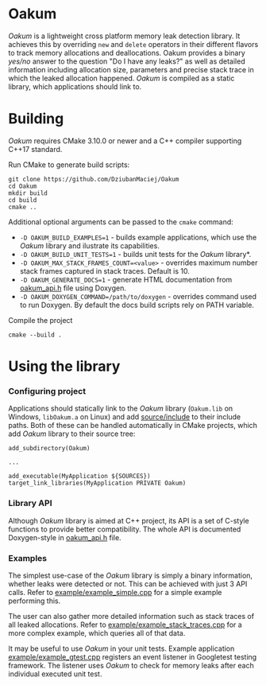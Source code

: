 # Oakum
*Oakum* is a lightweight cross platform memory leak detection library. It achieves this by overriding `new` and `delete` operators in their different flavors to track memory allocations and deallocations. Oakum provides a binary *yes/no* answer to the question "Do I have any leaks?" as well as detailed information including allocation size, parameters and precise stack trace in which the leaked allocation happened. *Oakum* is compiled as a static library, which applications should link to.

# Building
*Oakum* requires CMake 3.10.0 or newer and a C++ compiler supporting C++17 standard.

Run CMake to generate build scripts:
```
git clone https://github.com/DziubanMaciej/Oakum
cd Oakum
mkdir build
cd build
cmake ..
```
Additional optional arguments can be passed to the `cmake` command:
  - `-D OAKUM_BUILD_EXAMPLES=1` - builds example applications, which use the *Oakum* library and ilustrate its capabilities.
  - `-D OAKUM_BUILD_UNIT_TESTS=1` - builds unit tests for the *Oakum* library*.
  - `-D OAKUM_MAX_STACK_FRAMES_COUNT=<value>` - overrides maximum number stack frames captured in stack traces. Default is 10.
  - `-D OAKUM_GENERATE_DOCS=1` - generate HTML documentation from [oakum_api.h](source/include/oakum/oakum_api.h) file using Doxygen.
  - `-D OAKUM_DOXYGEN_COMMAND=/path/to/doxygen` - overrides command used to run Doxygen. By default the docs build scripts rely on PATH variable.

Compile the project
```
cmake --build .
```

# Using the library

### Configuring project
Applications should statically link to the *Oakum* library (`Oakum.lib` on Windows, `libOakum.a` on Linux) and add [source/include](source/include) to their include paths. Both of these can be handled automatically in CMake projects, which add *Oakum* library to their source tree:
```
add_subdirectory(Oakum)

...

add_executable(MyApplication ${SOURCES})
target_link_libraries(MyApplication PRIVATE Oakum)
```

### Library API
Although *Oakum* library is aimed at C++ project, its API is a set of C-style functions to provide better compatibility. The whole API is documented Doxygen-style in [oakum_api.h](source/include/oakum/oakum_api.h) file.

### Examples

The simplest use-case of the *Oakum* library is simply a binary information, whether leaks were detected or not. This can be achieved with just 3 API calls. Refer to [example/example_simple.cpp](example/example_simple.cpp) for a simple example performing this.

The user can also gather more detailed information such as stack traces of all leaked allocations. Refer to [example/example_stack_traces.cpp](example/example_stack_traces.cpp) for a more complex example, which queries all of that data.

It may be useful to use *Oakum* in your unit tests. Example application [example/example_gtest.cpp](example/example_gtest.cpp) registers an event listener in Googletest testing framework. The listener uses *Oakum* to check for memory leaks after each individual executed unit test.
